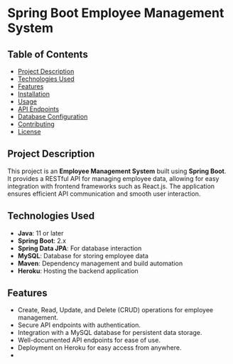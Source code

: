 # Spring Boot Employee Management System

## Table of Contents
- [Project Description](#project-description)
- [Technologies Used](#technologies-used)
- [Features](#features)
- [Installation](#installation)
- [Usage](#usage)
- [API Endpoints](#api-endpoints)
- [Database Configuration](#database-configuration)
- [Contributing](#contributing)
- [License](#license)

## Project Description
This project is an **Employee Management System** built using **Spring Boot**. It provides a RESTful API for managing employee data, allowing for easy integration with frontend frameworks such as React.js. The application ensures efficient API communication and smooth user interaction.

## Technologies Used
- **Java**: 11 or later
- **Spring Boot**: 2.x
- **Spring Data JPA**: For database interaction
- **MySQL**: Database for storing employee data
- **Maven**: Dependency management and build automation
- **Heroku**: Hosting the backend application

## Features
- Create, Read, Update, and Delete (CRUD) operations for employee management.
- Secure API endpoints with authentication.
- Integration with a MySQL database for persistent data storage.
- Well-documented API endpoints for ease of use.
- Deployment on Heroku for easy access from anywhere.
- 
